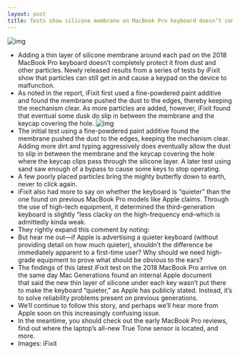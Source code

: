 ```yaml
---
layout: post
title: Tests show silicone membrane on MacBook Pro keyboard doesn’t completely fix dust issue
---
```

![img](http://media.idownloadblog.com/wp-content/uploads/2018/07/keyboard-teardown.jpg)
* Adding a thin layer of silicone membrane around each pad on the 2018 MacBook Pro keyboard doesn’t completely protect it from dust and other particles. Newly released results from a series of tests by iFixit show that particles can still get in and cause a keypad on the device to malfunction. 
* As noted in the report, iFixit first used a fine-powdered paint additive and found the membrane pushed the dust to the edges, thereby keeping the mechanism clear. As more particles are added, however, iFixit found that eventual some dusk do slip in between the membrane and the keycap covering the hole.
![img](http://media.idownloadblog.com/wp-content/uploads/2018/07/oF5vbNEIjoCVbgPv.medium.jpg)
* The initial test using a fine-powdered paint additive found the membrane pushed the dust to the edges, keeping the mechanism clear. Adding more dirt and typing aggressively does eventually allow the dust to slip in between the membrane and the keycap covering the hole where the keycap clips pass through the silicone layer. A later test using sand saw enough of a bypass to cause some keys to stop operating.
* A few poorly placed particles bring the mighty butterfly down to earth, never to click again.
* iFixit also had more to say on whether the keyboard is “quieter” than the one found on previous MacBook Pro models like Apple claims. Through the use of high-tech equipment, it determined the third-generation keyboard is slightly “less clacky on the high-frequency end–which is admittedly kinda weak.
* They rightly expand this comment by noting:
* But hear me out—if Apple is advertising a quieter keyboard (without providing detail on how much quieter), shouldn’t the difference be immediately apparent to a first-time user? Why should we need high-grade equipment to prove what should be obvious to the ears?
* The findings of this latest iFixit test on the 2018 MacBook Pro arrive on the same day Mac Generations found an internal Apple document that said the new thin layer of silicone under each key wasn’t put there to make the keyboard “quieter,” as Apple has publicly stated. Instead, it’s to solve reliability problems present on previous generations.
* We’ll continue to follow this story, and perhaps we’ll hear more from Apple soon on this increasingly confusing issue.
* In the meantime, you should check out the early MacBook Pro reviews, find out where the laptop’s all-new True Tone sensor is located, and more.
* Images: iFixit

